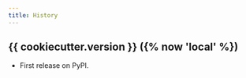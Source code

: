 ```yaml
---
title: History
---
```


{{ cookiecutter.version }} ({% now 'local' %})
------------------

-   First release on PyPI.
